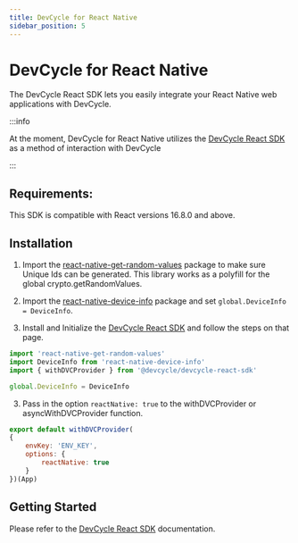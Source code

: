 ```yaml
---
title: DevCycle for React Native
sidebar_position: 5
---
```


# DevCycle for React Native

The DevCycle React SDK lets you easily integrate your React Native web applications with DevCycle. 

:::info

At the moment, DevCycle for React Native utilizes the [DevCycle React SDK](docs/sdk/client-side-sdks/react) as a method of interaction with DevCycle

:::

## Requirements: 

This SDK is compatible with React versions 16.8.0 and above.


## Installation

1. Import the [react-native-get-random-values](https://www.npmjs.com/package/react-native-get-random-values) package to make sure Unique Ids can be generated. This library works as a polyfill for the global crypto.getRandomValues.

2. Import the [react-native-device-info](https://www.npmjs.com/package/react-native-device-info) package and set `global.DeviceInfo = DeviceInfo`.

3. Install and Initialize the [DevCycle React SDK](/docs/sdk/client-side-sdks/react) and follow the steps on that page.

```javascript
import 'react-native-get-random-values'
import DeviceInfo from 'react-native-device-info'
import { withDVCProvider } from '@devcycle/devcycle-react-sdk'

global.DeviceInfo = DeviceInfo
```

3. Pass in the option `reactNative: true` to the withDVCProvider or asyncWithDVCProvider function. 

```jsx
export default withDVCProvider(
{
	envKey: 'ENV_KEY',
	options: {
		reactNative: true
	}
})(App)
```

## Getting Started

Please refer to the [DevCycle React SDK](/docs/sdk/client-side-sdks/react) documentation.
